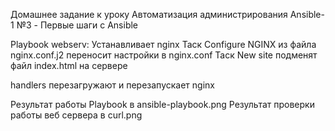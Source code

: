Домашнее задание к уроку Автоматизация администрирования Ansible-1 №3 - Первые шаги с Ansible

 Playbook webserv: 
 Устанавливает nginx
 Таск Configure NGINX из файла nginx.conf.j2 переносит настройки в nginx.conf
 Таск New site подменят файл index.html на сервере
 
 handlers перезагружают и перезапускает nginx
 
 Результат работы Playbook в ansible-playbook.png
 Результат проверки работы веб сервера в curl.png  

